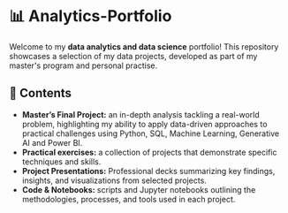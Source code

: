# 📊 Analytics-Portfolio
Welcome to my **data analytics and data science** portfolio! This repository showcases a selection of my data projects, developed as part of my master's program and personal practise.
## 📁 Contents
- **Master’s Final Project:** an in-depth analysis tackling a real-world problem, highlighting my ability to apply data-driven approaches to practical challenges using Python, SQL, Machine Learning, Generative AI and Power BI.
- **Practical exercises:** a collection of projects that demonstrate specific techniques and skills.
- **Project Presentations:** Professional decks summarizing key findings, insights, and visualizations from selected projects.
- **Code & Notebooks:** scripts and Jupyter notebooks outlining the methodologies, processes, and tools used in each project.

  
